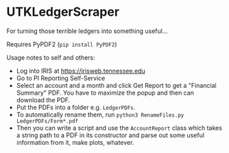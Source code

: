 # UTKLedgerScraper

For turning those terrible ledgers into something useful...

Requires PyPDF2 (`pip install PyPDF2`)

Usage notes to self and others:

* Log into IRIS at https://irisweb.tennessee.edu
* Go to PI Reporting Self-Service
* Select an account and a month and click Get Report to get a "Financial Summary" PDF. You have to maximize the popup and then can download the PDF.
* Put the PDFs into a folder e.g. `LedgerPDFs`.
* To automatically rename them, run `python3 RenameFiles.py LedgerPDFs/Form*.pdf` 
* Then you can write a script and use the `AccountReport` class which takes a string path to a PDF in its constructor and parse out some useful information from it, make plots, whatever.

